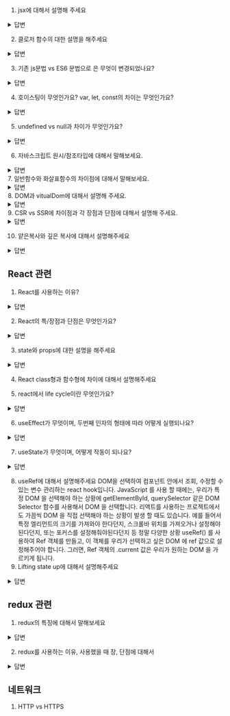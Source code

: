 1. jsx에 대해서 설명해 주세요

<Details>
  <Summary>답변</Summary>
  JSX는 javascript와 XML 합쳐서 탄생한 기존 자바스크립트의 확장문법입니다. 자바스크립트 안에서 html문법을 사용해서
  view를 구성할 수 있게 도와주는 자바스크립트 문법입니다. 즉, html문법을 javascript코드 내부에 쓴 것을 말합니다.
  대표적으로는 React에서 사용되는 문법입니다.
</Details>

2. 클로저 함수의 대한 설명을 해주세요

<Details>
  <Summary>답변</Summary>
  외부함수에 접근할 수 있는 내부 함수 혹은 이러한 원리를 일컫는 용어를 말합니다. 즉, 함수를 반환하는 함수를 정의한 후, 반환된 함수는 
  정의된 함수의 내부함수가 됩니다. 그리고 내부함수는 정의된 함수의 내부에서 선언된 변수를 사용할 수 있습니다. 클로저 함수에서 내부함수는 자신이 생성될 때의 환경 즉 외부함수환경을 기억하여 외부함수의 지역변수에 접근 할 수 있습니다. 이말은 즉, 전역변수를 사용하여 함수를 호출하는 경우 변수가 누군가에 의해 언제든지 변경될 수 있으므로 원하는 값이 아닌 다른 값을 반환한다던지, 오류를 될 수 있는 상황을 만드는데,
  이때 해결 방안으로 클로저를 이용하면 외부함수의 지역변수를 사용하여 외부로부터 변수의 값이 변경되는 것을 방지하고 불변성을 유지하며 유용하게 쓰이게 됩니다.
  </Details>
  
3. 기존 js문법 vs ES6 문법으로 은 무엇이 변경되었나요?
<Details>
  <Summary>답변</Summary>
  첫번째로 템플릿 리터럴이 추가되었습니다. 

문자와 데이터를 섞어서 사용시 따옴표와 + 를 사용했던 기존방식에서 백틱과 달러표시로 간결하게 사용가능합니다.

두번째로 구조분해 할당입니다.

배열이나 객체의 속성 혹은 값을 해체해서 그 값을 변수에 각각 담아 사용하는것을 말합니다. 

기존에는 각각의 값을 전부 꺼내써야하는 번거로움과 코드를 더 조잡하게 보이게하는 단점이 있었습니다.

비구조화 할당은  할당하려는 변수명과 구조화된 데이터의 속성명이 같으면 기존의 배열값을 변수에 한꺼번에 할당 가능하고 스프레드 연산자 사용시 값 자체를 복사하고 분리하여 원하는 값만 선택할 수 있습니다.

세번째로 화살표 함수의 추가입니다.

화살표함수는 매개변수가 한개일때 소괄호가 생략 가능하여 간결한 함수식일 때 한줄표현도 가능하고

이때 중괄호와 리턴도 생략이 가능합니다.

익명함수로만 사용할 수 있기 때문에 함수표현식을 사용합니다.(호이스팅불가) /여기까지-용준

map 과 같은 콜백함수로 표현 가능하고

일반함수와의 가장 큰 차이점은 this 바인딩 객체결정방식에 있습니다. ⇒ 일반함수 vs 화살표함수 질문으로 이어짐.

옵셔널 체이닝(optional chaining) `?.`을 사용하면 프로퍼티가 없는 중첩 객체를 에러 없이 안전하게 접근할 수 있습니다.

-세경

첫번째는 let, const 변수입니다. 할당된 값을 변경 불가능하게 하는 변수키워드등장하였다.

두번째는 화살표함수입니다.

화살표함수는 매개변수가 한개일때 소괄호가 생략 가능하여 간결한 함수식일 때 한줄표현도 가능하고

이때 중괄호와 리턴도 생략이 가능합니다.

세번째는 템플릿 문자열의 등장입니다. 문자열을 연결하기 위해 더하기연산자를 사용할 필요 없이 백틱을 사용하여 문자열 내에서 변수를 사용할 수 있게 되었다.

네번째는 구조분해할당문법입니다. 배열이나 객체의 속성 혹은 값을 해체해서 그 값을 변수에 각각 담아 사용하는것을 말합니다. 

네번째는 기본 매개변수입니다. 기본 매개 변수를 사용하면 정의되지 않은 매개 변수가 반환되지 않고 매개 변수 할당을 잊어버렸을 때 해당 값이 사용됩니다, 즉 매개변수할당을 잊어버릴 경우를 대비해 할당된 값이 없을 경우 처음에 설정해 놓은 값으로 사용하여 오류를 미리 처리할 수 있게 되었습니다.

다섯번째는 Promises입니다. 비동기 코드를 쓰는 방법으로 등장하게 되었습니다.

여섯번째는 import and export입니다. 모듈을 가져올 때는 Import사용하며 내보낼 때는 export를 사용하는 문법입니다.
</Details>

4. 호이스팅이 무엇인가요? var, let, const의 차이는 무엇인가요?

<Details>
  <Summary>답변</Summary>
  
</Details>

5. undefined vs null과 차이가 무엇인가요?
<Details>
  <Summary>답변</Summary>
  먼저 변수 선언방식에 대해서 간단하게 말씀드리자면, 변수를 선언할 때 메모리에 변수공간을 생성하게 됩니다. 그 공간에 어떤 데이터가 할당되기 전까지 자바스크립트 엔진에 의해 undefined라는 값을 기본으로 갖고 있습니다. 즉 undefined는 변수를 선언하고 값을 할당하지 않은 상태를 말하는데, null은 변수를 선언하고 빈 값을 할당한 상태를 말합니다. 의도적으로 변수 공간이 비어있음을 명시할때 null을 사용해 줍니다. 따라서 typeof를 통해 자료형을 확인해보면 null은 object로 undefined는 undefined가 출력되는 것으로 확인할 수 있습니다.
</Details>

6. 자바스크립트 원시/참조타입에 대해서 말해보세요.
<Details>
  <Summary>답변</Summary>
  자바스크립트에는 원시타입과 참조타입이 있습니다. 원시타입은 하나의 정보, 하나의 데이터를 담고있는 자료형을 말합니다. 값 자체에 대한 변경은 불가능하지만, 변수에 다른 데이터를 할당할 수 있는 특징이 있습니다. 원시타입에는 boolean, number, string, undefined등등 같은 타입이 있습니다. 
  참조타입은 하나의 데이터가 아닌 여러 데이터가 담고있는 자료형을 말합니다. 값을 주소에 저장하고 출력시 메모리 주소와 일치하는 값을 출력합니다. 참조타입에는 배열, 객체, 함수등이 있습니다.
</Details>
7. 일반함수와 화살표함수의 차이점에 대해서 말해보세요.
<Details>
  <Summary>답변</Summary>
  가장 큰 차이점은 this 바인딩이 있습니다. 
</Details>
8. DOM과 vitualDom에 대해서 설명해 주세요.
<Details>
  <Summary>답변</Summary>
  DOM 웹페이지를 구성하는 요소를 구조화해서 나타낸 객체입니다 .
즉 HTML문서를 객체기반표현방식으로 표현한 것을 말합니다. 
DOM이 브라우저에 렌더링되는 과정은 HTML을 파싱하여 DOM 객체를 생성하고, CSS를 파싱하여 스타일 규칙을 만듭니다. 이 두개를 합쳐서 실제로 웹 브라우저에 보여져야할 요소를 표현한 "렌더 트리" 라는 것을 만듭니다. 이 렌더 트리를 기준으로 레이아웃을 배치하고 색을 칠하는 등의 작업을 통해 DOM이 브라우저에 렌더링됩니다. 이 과정이 DOM의 조작에 의해 반복적으로 실행됩니다. 그 만큼 브라우저가 렌더링을 자주하게 됩니다. 이렇게 여러번 렌더링이 되면서 비효율적인 작업을 하게됩니다. 이를 해결하기 위해 virtualDOM을 사용하게 되었습니다. 
vitualDOM은 **DOM을 추상화한 가상의 객체를 메모리에 만들어 놓은 것** 이며 변경사항을 DOM에 직접 수정하는게 아니라 중간 단계로 vitual DOM을 수정하고 virtual DOM을 통해서 DOM을 수정하는 이런 일렬에 과정이 나타며 vituralDOM은 DOM에 대해 비교하여 변경사항에 대해서만 DOM에 반영하는 것을 말합니다. 변경사항이 있는 부분만 변경 됩니다.
이로 인해 더 반응성이 빠른 웹을 구현할 수 있습니다.
  
  
 vitual Dom은 dom차원에서의 더블 버퍼링이랑 다름 없는데 변화가 일어나면 dom tree에 적용시킨 후 dom tree가 렌더링전에 모든 변화를 하나 모아놓고 한번에 렌더링하는 개념이다. 즉 메모리를 생성해 dom의 변화를 객체에 저장해놓은 후 dom에 대해 비교하여 변경사항을 반영해서 한번 렌더링하는 것을 말한다. 더 반응성이 빠른 웹을 구현할 수 있다.
</Details>
9. CSR vs SSR에 차이점과 각 장점과 단점에 대해서 설명해 주세요.
<Details>
  <Summary>답변</Summary>
  SSR 은 mpa가 체택한 렌더링 방식으로 서버사이드 렌더링의 약자입니다. 서버로부터 완전히 만들어진 html파일을 받아와 페이지 전체를 렌더링하는 방식입니다.  즉 웹서버에서 html, css, javascript파일을 미리 한번 실행시킨 후 브라우저에게 건네주는 방식 그렇게 되면 api통신을 웹서버에서 미리 진행해서 데이터를 적용해 최종적으로 결과가 적용된 파일을 받게 되어 브라우저는 더빠르게 화면을 볼 수 있다는 첫 로딩이 빠르다는 장점이 있습니다. 하지만 단점으로는  사용자 경험이 안좋은데요. time to view, time to interact 에 시간 간격의 차이가 있어 초기에 사용자가 버튼 클릭하더라도 반응하지 않을 수 있습니다. 또 그리고 서버로부터 모든 페이지를 받아오기 때문에 필요없는 부분까지 렌더링하게되어 웹서버가 그만큼 일을 더 하게 된다.

CSR은 spa가 체택한 렌더링 방식으로 클라이언트 사이드 렌더링의 약자입니다. 브라우저 측에서 html, css, javascript파일을 처음부터 실행시키는 방식으로 전부 브라우저에서 렌더링하게 된다. 즉, 웹서버에서 javascript파일을 실행 후 api로부터 받아온 데이터를 뿌려준 후 유저에게 데이터를 보여주는 것을 말합니다. 사용자의 요청에 따라 필요한 부분만 응답받아 렌더링 하는 방식으로 csr은 필요한 부분만 받아오기 때문에 서버부하를 줄일 수 있고, 하지만, ssr보다 초기로딩이 느리다는 단점이 있습니다.
</Details>

10. 얕은복사와 깊은 복사에 대해서 설명해주세요
<Details>
  <Summary>답변</Summary>
  
</Details>

## React 관련
1. React를 사용하는 이유?
<Details>
  <Summary>답변</Summary>
  리액트는 single page application에서 사용자 인터페이스를 구성하는데 사용되는 오픈 소스 프론트엔드 자바스크립트 라이브러리입니다.
  singlepage application이란 처음 html페이지를 하나 불러온 다음, 이후 페이지들을 자바스크립트로 로드하는 특징이 있는 것을 말합니다. singlepage application을 사용하는 이유는 기존에는 화면 접환이 일어날때 마다 html을 계속 서버에 요청하기 때문에 사용자의 상태를 유지하기 힘들었습니다. 하지만 singlepage application에서는 사용자의 상태를 유지하기 쉽습니다. 바뀌지 않은 부분까지 새로 불러오기 때문에 불필요한 로딩이 있어 비효율적이었던 방식에서 바뀐부분만 새로 불러오는 효율적인 방식으로 프로그램을 만들 수 있기에 react를 사용하는 이유입니다.
</Details>

2. React의 특/장점과 단점은 무엇인가요?
<Details>
  <Summary>답변</Summary>
  특징으로는 선언형 프로그래밍과 컴포넌트 기반 개발을 볼 수 있습니다. 한 페이지를 보여쥐 위해 html, css, js파일 나눠어서 적어야하 했지만 react에서는 하나의 파일에 명시적으로 작성할 수 있게 JSX문법을 활용한 선언형 프로그램밍을 할 수 있다는 특징이 있습니다.
  또한 기능별로 구현한 여러 종류의 코드를 묶어둔 컴포넌트를 기반으로 개발하는 특징이 있습니다. 컴포넌트 기반으로 코드를 짰을 때 기능별로 컴포넌트를 분리하고 분리하므로써 서로 독립적이며 재사용이 용이하게 만들 수 있습니다. 또한 어떤 기능이 작동하지 않을 때 해당기능을 하는 컴포넌트로 가서 에러를 찾을 수 있어서 유지 보수가 편합니다.
  
 단점으로는 리액트는 보여지는 부분에만 관여하기 때문에 데이터모델링, routing, ajax등등 기능을 제공하지 않습니다. view외의 기능들은 직접구현하거나 라이브러리를 사용하여 구현해야하기 때문에 javascript을 잘알고 사용해야하는 부분이 있습니다.
</Details>

3. state와 props에 대한 설명을 해주세요
<Details>
  <Summary>답변</Summary>
  먼저 props는 상위 컴포넌트가 하위 컴포넌트에게 내려주는 데이터를 말합니다. props는 객체이며, 읽기전용입니다. 하위컴포넌트는 props를 변경할 수 없고 사용만 할 수 있으며, 이점이 변경되지 말아야 할 데이터를 효율적으로 관리할 수 있게 해줍니다.
  
  state는 컴포넌트가 독립적으로 갖은 상태를 말합니다. 컴포넌트 안에서만 제어되고 보관, 관리되는데, state는 class component만 가질 수 있습니다. 또한 state를 직접 변경할 수 없고, react component의 내장메소드인 setState()를 사용해 변경해야만 합니다.
  
</Details>

4. React class형과 함수형에 차이에 대해서 설명해주세요


5. react에서 life cycle이란 무엇인가요?
<Details>
  <Summary>답변</Summary>
  Life Cycle은 "컴포넌트가 생성, 업데이트, 삭제 될 때 일어나는 일련의 과정"들이고, 각 단계의 전, 후로 미리 지정되어 있는 특정 생명주기 메소드들이 실행됩니다.
  클래스 기반 컴포넌트는 그들이 mount(DOM에 렌더링)되었을 때, unmount될 때 등과 같이 그들의 생명주기 중 특정한 시점에 호출되는 특별한 메소드를 선언할 수 있습니다. 이는 예를 들면 컴포넌트가 필요로 하는 것을 셋팅 및 해제하거나, 타이머를 설정하거나 브라우저 이벤트에 바인딩하는 데 유용합니다.

아래의 생명주기 메소드들은 컴포넌트를 불러오기 위해 사용할 수 있습니다.

- componentWillMount: 컴포넌트가 생성된 후 DOM에 렌더링되기 전에 호출됩니다.
- componentDidMount: 처음으로 렌더링이 끝나고 컴포넌트의 DOM 엘리먼트가 사용 가능할 때 호출됩니다.
- componentWillReceiveProps: props가 업데이트 될 때 호출됩니다.
- shouldComponentUpdate: 새로운 props를 받았을 때 호출되며, 성능 최적화를 위해 리랜더링을 막을 수 있습니다.
- componentWillUpdate: 새로운 props를 받았고 shouldComponentUpdate가 true를 리턴할 때 호출됩니다.
- componentDidUpdate: 컴포넌트가 업데이트된 후에 호출됩니다.
- componentWillUnmount: 컴포넌트가 DOM에서 제거되기 전에 호출되어 이벤트리스너 등을 정리할 수 있게 해줍니다.
</Details>

6. useEffect가 무엇이며, 두번째 인자의 형태에 따라 어떻게 실행되나요?
<Details>
  <Summary>답변</Summary>
  
</Details>

7. useState가 무엇이며, 어떻게 작동이 되나요?
<Details>
  <Summary>답변</Summary>
  동적으로 바뀌는 값을 관리 할때 사용하는데, 상태 유지값과 그 값을 갱신하는 함수를 반환하는 react hook입니다.
  최초로 렌더링을 하는 동안, 반환된 state는 첫번째인자는 initialState의 값과 같으며, 상태를 변경 시에는 두번째인자에 있는 함수를 이용하여 상태를변경시킵니다.
</Details>

8. useRef에 대해서 설명해주세요
DOM을 선택하여 컴포넌트 안에서 조회, 수정할 수 있는 변수 관리하는 react hook입니다. 
JavaScript 를 사용 할 때에는, 우리가 특정 DOM 을 선택해야 하는 상황에 getElementById, querySelector 같은 DOM Selector 함수를 사용해서 DOM 을 선택합니다.
리액트를 사용하는 프로젝트에서도 가끔씩 DOM 을 직접 선택해야 하는 상황이 발생 할 때도 있습니다. 예를 들어서 특정 엘리먼트의 크기를 가져와야 한다던지, 스크롤바 위치를 가져오거나 설정해야된다던지, 또는 포커스를 설정해줘야된다던지 등 정말 다양한 상황
useRef() 를 사용하여 Ref 객체를 만들고, 이 객체를 우리가 선택하고 싶은 DOM 에 ref 값으로 설정해주어야 합니다. 그러면, Ref 객체의 .current 값은 우리가 원하는 DOM 을 가르키게 됩니다.
9. Lifting state up에 대해서 설명해주세요
<Details>
  <Summary>답변</Summary>
  react는 단방향 데이터 플로우를 가지고 있으며 이말은 즉, 부모만 자식에게 데이터를 줄 수 있다는 말입니다. 하지만 자식이 부모의 상태를 변경해야 할 경우를 우리는 Lifting state up이라는 것을 이용합니다. 상위 컴포넌트에서 state을 변경시키는 함수를 만들어 자식컴포넌트에 props로 넘깁니다. 그리고 그 자식컴포넌트에서 함수를 받아 함수를 실행하게 되면 부모의 상태가 변경됩니다. 이를 lifting state up이라고 말합니다.
</Details>

## redux 관련
1. redux의 특징에 대해서 말해보세요
<Details>
  <Summary>답변</Summary>
  첫번째 특징은 store는 오직 하나만 존재한다입니다. 애플리케이션의 모든 상태는 하나의 스토어 안에 하나의 객체 트리 구조로 저장됩니다.
  두번째 특징은 store의 state는 읽기전용이며, 오직 action객체를 통해서만 변경할 수 있습니다. action은 type과 데이터를 담고있는 객체로 이루어져있으며 상태를 변화시키는 유일한 방법은 무슨 일이 벌어지는 지를 묘사하는 액션 객체를 전달하는 방법으로 상태를 변화시킵니다.
  세번째 특징은 reducer은 순수함수라는 특징입니다. reduce는 action과 이전 state를 입력으로 받아서 새로운 state를 리턴하는 함수입니다. 순수함수로 상태를 업데이트해야하며 다른 외부요인으로 상태값이 변경되어서는 안되는 특징을 가지고 있습니다.
</Details>

2. redux를 사용하는 이유, 사용했을 때 장, 단점에 대해서
<Details>
  <Summary>답변</Summary>
  사용하는 이유는 애플리케이션의 여러 곳에서 공유되는 데이터를 상태관리하기에 용이하며, 다른페이지를 갔다가 돌아왔을때 그 상태를 유지할 필요가 있는 데이터가 있을때 redux를 사용하면 상태를 유지하며 사용가능하게 합니다. 즉, 어떠한 데이터를 애플리케이션 전역으로 사용할 때 사용하기 좋습니다. 
 리덕스의 장점은 상태를 예측가능하게 만든다이며 유지보수에 용이하다, 디버깅에 유리하다 입니다.
  복잡한 상태관리와 어떤 액션에 의해 상태가 변했는지 명시적으로 표현되어 있어 유지보수가 용이하고, 상태를 예측가능하게 만들어줍니다. 
  또한 순수함수를 사용하여 다른 외부요인에 의해서 변경되지 않아 이또한 상태를 예측가능하게 만들어 줍니다.
  단점으로는 코드량이 많아집니다. 아주 작은 기능이라도 redux로 구현되면 몇개의 파일들을 필수로 만들어야하고, 다른 액션을 취할 때마다 새로운 액션을 만들어줘야 합니다.
</Details>


## 네트워크
1. HTTP vs HTTPS
